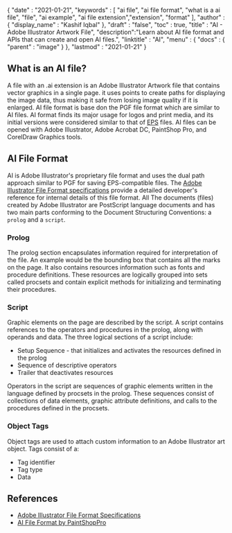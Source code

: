 {
  "date" : "2021-01-21",
  "keywords" : [ "ai file", "ai file format", "what is a ai file", "file", "ai example", "ai file extension","extension", "format" ],
  "author" : {
    "display_name" : "Kashif Iqbal"
  },
  "draft" : "false",
  "toc" : true,
  "title" : "AI - Adobe Illustrator Artwork File",
  "description":"Learn about AI file format and APIs that can create and open AI files.",
  "linktitle" : "AI",
  "menu" : {
    "docs" : {
      "parent" : "image"
    }
  },
  "lastmod" : "2021-01-21"
}

## What is an AI file?

A file with an .ai extension is an Adobe Illustrator Artwork file that contains vector graphics in a single page. it uses points to create paths for displaying the image data, thus making it safe from losing image quality if it is enlarged. AI file format is base don the PGF file format which are similar to AI files. AI format finds its major usage for logos and print media, and its initial versions were considered similar to that of [EPS](/page-description-language/eps/) files. AI files can be opened with Adobe Illustrator, Adobe Acrobat DC, PaintShop Pro, and CorelDraw Graphics tools.

## AI File Format

AI is Adobe Illustrator's proprietary file format and uses the dual path approach similar to PGF for saving EPS-compatible files. The [Adobe Illustrator File Format specifications](https://web.archive.org/web/20150906044646/http://partners.adobe.com/public/developer/en/illustrator/sdk/AI7FileFormat.pdf) provide a detailed developer's reference for internal details of this file format. All The documents (files) created by Adobe Illustrator are PostScript language documents and has two main parts conforming to the Document Structuring Conventions: a `prolog` and a `script`.

### Prolog

The prolog section encapsulates information required for interpretation of the file. An example would be the bounding box that contains all the marks on the page.  It also contains resources information such as fonts and procedure definitions. These resources are logically grouped into sets called procsets and contain explicit methods for initializing and terminating their procedures.

### Script

Graphic elements on the page are described by the script. A script contains references to the operators and procedures in the prolog, along with operands and data. The three logical sections of a script include:

 * Setup Sequence - that initializes and activates the resources defined in the prolog
 * Sequence of descriptive operators
 * Trailer that deactivates resources

Operators in the script are sequences of graphic elements written in the language defined by procsets in the prolog. These sequences consist of collections of data elements, graphic attribute definitions, and calls to the procedures defined in the procsets.

### Object Tags

Object tags are used to attach custom information to an Adobe Illustrator art object. Tags consist of a:

 * Tag identifier
 * Tag type
 * Data

## References
* [Adobe Illustrator File Format Specifications](https://web.archive.org/web/20150906044646/http://partners.adobe.com/public/developer/en/illustrator/sdk/AI7FileFormat.pdf)
* [AI File Format by PaintShopPro](https://www.paintshoppro.com/en/pages/ai-file/)
